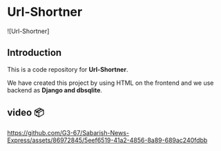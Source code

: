 # **Url-Shortner**

![Url-Shortner]


## **Introduction**

This is a code repository for **Url-Shortner**.

We have created this project by using HTML on the frontend and we use backend as **Django and dbsqlite**.


## **video** 📦 
https://github.com/G3-67/Sabarish-News-Express/assets/86972845/5eef6519-41a2-4856-8a89-689ac240fdbb


